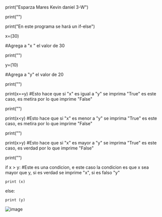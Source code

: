print("Esparza Mares Kevin daniel 3-W")

print("")

print("En este programa se hará un if-else")

x=(30)

#Agrega a "x " el valor de 30

print("")

y=(10)

#Agrega a "y" el valor de 20

print("")

print(x==y) #Esto hace que si "x" es igual a "y" se imprima "True" es este caso, es metira por lo que imprime "False"

print("")

print(x<y) #Esto hace que si "x" es menor a "y" se imprima "True" es este caso, es metira por lo que imprime "False"

print("")

print(x>y) #Esto hace que si "x" es mayor a  "y" se imprima "True" es este caso, es verdad por lo que imprime "False"

print("")

if x > y: #Este es una condicion, e este caso la condicion es que x sea mayor que y, si es verdad se imprime "x", si es falso "y"

    print (x)
    
else:

    print (y)
    
![image](https://github.com/user-attachments/assets/1c0d819e-43e7-4985-b117-fa6dd490c826)

